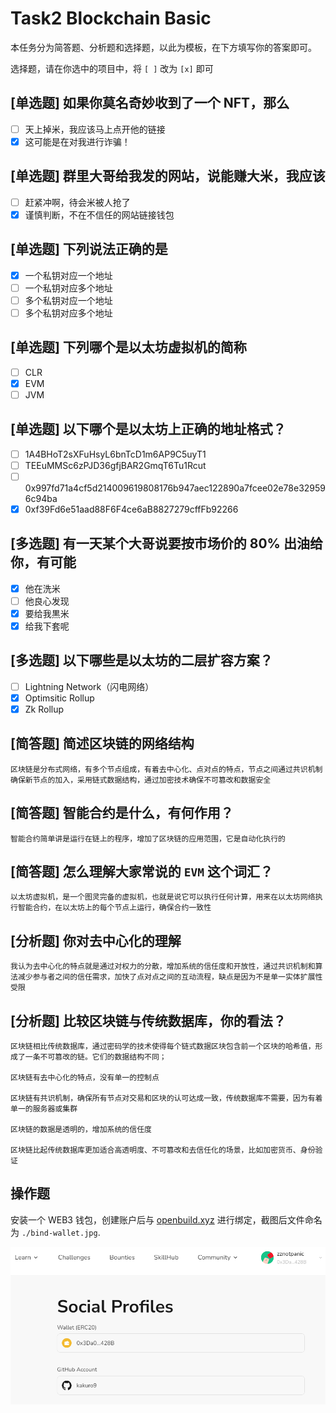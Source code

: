 # Task2 Blockchain Basic

本任务分为简答题、分析题和选择题，以此为模板，在下方填写你的答案即可。

选择题，请在你选中的项目中，将 `[ ]` 改为 `[x]` 即可

## [单选题] 如果你莫名奇妙收到了一个 NFT，那么

- [ ] 天上掉米，我应该马上点开他的链接
- [x] 这可能是在对我进行诈骗！

## [单选题] 群里大哥给我发的网站，说能赚大米，我应该

- [ ] 赶紧冲啊，待会米被人抢了
- [x] 谨慎判断，不在不信任的网站链接钱包

## [单选题] 下列说法正确的是

- [x] 一个私钥对应一个地址
- [ ] 一个私钥对应多个地址
- [ ] 多个私钥对应一个地址
- [ ] 多个私钥对应多个地址

## [单选题] 下列哪个是以太坊虚拟机的简称

- [ ] CLR
- [x] EVM
- [ ] JVM

## [单选题] 以下哪个是以太坊上正确的地址格式？

- [ ] 1A4BHoT2sXFuHsyL6bnTcD1m6AP9C5uyT1
- [ ] TEEuMMSc6zPJD36gfjBAR2GmqT6Tu1Rcut
- [ ] 0x997fd71a4cf5d214009619808176b947aec122890a7fcee02e78e329596c94ba
- [x] 0xf39Fd6e51aad88F6F4ce6aB8827279cffFb92266

## [多选题] 有一天某个大哥说要按市场价的 80% 出油给你，有可能

- [x] 他在洗米
- [ ] 他良心发现
- [x] 要给我黒米
- [x] 给我下套呢

## [多选题] 以下哪些是以太坊的二层扩容方案？

- [ ] Lightning Network（闪电网络）
- [x] Optimsitic Rollup
- [x] Zk Rollup

## [简答题] 简述区块链的网络结构

```
区块链是分布式网络，有多个节点组成，有着去中心化、点对点的特点，节点之间通过共识机制确保新节点的加入，采用链式数据结构，通过加密技术确保不可篡改和数据安全
```

## [简答题] 智能合约是什么，有何作用？

```
智能合约简单讲是运行在链上的程序，增加了区块链的应用范围，它是自动化执行的
```

## [简答题] 怎么理解大家常说的 `EVM` 这个词汇？

```
以太坊虚拟机，是一个图灵完备的虚拟机，也就是说它可以执行任何计算，用来在以太坊网络执行智能合约，在以太坊上的每个节点上运行，确保合约一致性
```

## [分析题] 你对去中心化的理解

```
我认为去中心化的特点就是通过对权力的分散，增加系统的信任度和开放性，通过共识机制和算法减少参与者之间的信任需求，加快了点对点之间的互动流程，缺点是因为不是单一实体扩展性受限
```

## [分析题] 比较区块链与传统数据库，你的看法？

```
区块链相比传统数据库，通过密码学的技术使得每个链式数据区块包含前一个区块的哈希值，形成了一条不可篡改的链。它们的数据结构不同；

区块链有去中心化的特点，没有单一的控制点

区块链有共识机制，确保所有节点对交易和区块的认可达成一致，传统数据库不需要，因为有着单一的服务器或集群

区块链的数据是透明的，增加系统的信任度

区块链比起传统数据库更加适合高透明度、不可篡改和去信任化的场景，比如加密货币、身份验证
```

## 操作题

安装一个 WEB3 钱包，创建账户后与 [openbuild.xyz](https://openbuild.xyz/profile) 进行绑定，截图后文件命名为 `./bind-wallet.jpg`.

![wallet](./bind-wallet.jpg)